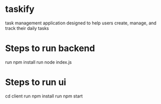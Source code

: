 # taskify
task management application designed to help users create, manage, and track their daily tasks
# Steps to run backend
run npm install
run node index.js

# Steps to run ui
cd client
run npm install
run npm start
